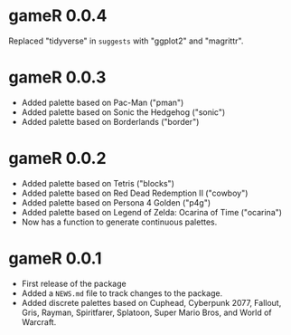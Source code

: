 # gameR 0.0.4

Replaced "tidyverse" in `suggests` with "ggplot2" and "magrittr".

# gameR 0.0.3

* Added palette based on Pac-Man ("pman")
* Added palette based on Sonic the Hedgehog ("sonic")
* Added palette based on Borderlands ("border")

# gameR 0.0.2

* Added palette based on Tetris ("blocks")
* Added palette based on Red Dead Redemption II ("cowboy")
* Added palette based on Persona 4 Golden ("p4g")
* Added palette based on Legend of Zelda: Ocarina of Time ("ocarina")
* Now has a function to generate continuous palettes. 

# gameR 0.0.1

* First release of the package
* Added a `NEWS.md` file to track changes to the package.
* Added discrete palettes based on Cuphead, Cyberpunk 2077, Fallout, Gris,
  Rayman, Spiritfarer, Splatoon, Super Mario Bros, and World of Warcraft.
